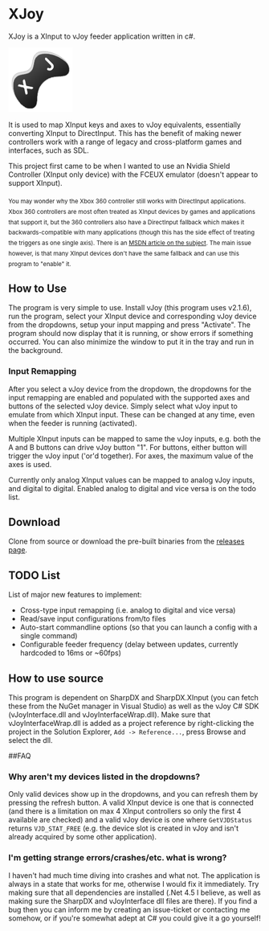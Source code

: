 
# XJoy
XJoy is a XInput to vJoy feeder application written in c#. 

![](https://github.com/MasterKenth/XJoy/blob/master/extra/icon_128.png)

It is used to map XInput keys and axes to vJoy equivalents, essentially converting XInput to DirectInput. This has the benefit of making newer controllers work with a range of legacy and cross-platform games and interfaces, such as SDL.

This project first came to be when I wanted to use an Nvidia Shield Controller (XInput only device) with the FCEUX emulator (doesn't appear to support XInput).

<sub>You may wonder why the Xbox 360 controller still works with DirectInput applications. Xbox 360 controllers are most often treated as XInput devices by games and applications that support it, but the 360 controllers also have a DirectInput fallback which makes it backwards-compatible with many applications (though this has the side effect of treating the triggers as one single axis). There is an [MSDN article on the subject](https://msdn.microsoft.com/en-us/library/windows/desktop/ee417014(v=vs.85).aspx). The main issue however, is that many XInput devices don't have the same fallback and can use this program to "enable" it.</sub>

## How to Use
The program is very simple to use. Install vJoy (this program uses v2.1.6), run the program, select your XInput device and corresponding vJoy device from the dropdowns, setup your input mapping and press "Activate". The program should now display that it is running, or show errors if something occurred. You can also minimize the window to put it in the tray and run in the background.

### Input Remapping
After you select a vJoy device from the dropdown, the dropdowns for the input remapping are enabled and populated with the supported axes and buttons of the selected vJoy device. Simply select what vJoy input to emulate from which XInput input. These can be changed at any time, even when the feeder is running (activated).

Multiple XInput inputs can be mapped to same the vJoy inputs, e.g. both the A and B buttons can drive vJoy button "1". For buttons, either button will trigger the vJoy input ('or'd together). For axes, the maximum value of the axes is used.

Currently only analog XInput values can be mapped to analog vJoy inputs, and digital to digital. Enabled analog to digital and vice versa is on the todo list.

## Download
Clone from source or download the pre-built binaries from the [releases page](https://github.com/MasterKenth/XJoy/releases).

## TODO List
List of major new features to implement:
* Cross-type input remapping (i.e. analog to digital and vice versa)
* Read/save input configurations from/to files
* Auto-start commandline options (so that you can launch a config with a single command)
* Configurable feeder frequency (delay between updates, currently hardcoded to 16ms or ~60fps)

## How to use source
This program is dependent on SharpDX and SharpDX.XInput (you can fetch these from the NuGet manager in Visual Studio) as well as the vJoy C# SDK (vJoyInterface.dll and vJoyInterfaceWrap.dll). Make sure that vJoyInterfaceWrap.dll is added as a project reference by right-clicking the project in the Solution Explorer, `Add -> Reference...`, press Browse and select the dll.

##FAQ
### Why aren't my devices listed in the dropdowns?
Only valid devices show up in the dropdowns, and you can refresh them by pressing the refresh button. A valid XInput device is one that is connected (and there is a limitation on max 4 XInput controllers so only the first 4 available are checked) and a valid vJoy device is one where `GetVJDStatus` returns `VJD_STAT_FREE` (e.g. the device slot is created in vJoy and isn't already acquired by some other application).

### I'm getting strange errors/crashes/etc. what is wrong?
I haven't had much time diving into crashes and what not. The application is always in a state that works for me, otherwise I would fix it immediately. Try making sure that all dependencies are installed (.Net 4.5 I believe, as well as making sure the SharpDX and vJoyInterface dll files are there). If you find a bug then you can inform me by creating an issue-ticket or contacting me somehow, or if you're somewhat adept at C# you could give it a go yourself!
